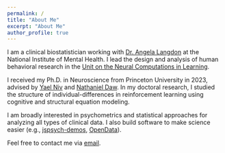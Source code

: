 ```yaml
---
permalink: /
title: "About Me"
excerpt: "About Me"
author_profile: true
---
```


I am a clinical biostatistician working with [Dr. Angela Langdon](https://ajlangdon.github.io/) at the National Institute of Mental Health. I lead the design and analysis of human behavioral research in the [Unit on the Neural Computations in Learning](https://www.nimh.nih.gov/research/research-conducted-at-nimh/principal-investigators/angela-langdon-phd).

I received my Ph.D. in Neuroscience from Princeton University in 2023, advised by [Yael Niv](https://nivlab.princeton.edu/) and [Nathaniel Daw](https://dawlab.princeton.edu/). In my doctoral research, I studied the structure of individual-differences in reinforcement learning using cognitive and structural equation modeling.

I am broadly interested in psychometrics and statistical approaches for analyzing all types of clinical data. I also build software to make science easier (e.g., [jspsych-demos](https://nivlab.github.io/jspsych-demos), [OpenData](https://nivlab.github.io/opendata)).

Feel free to contact me via [email](mailto:szorowi1@gmail.com). 
